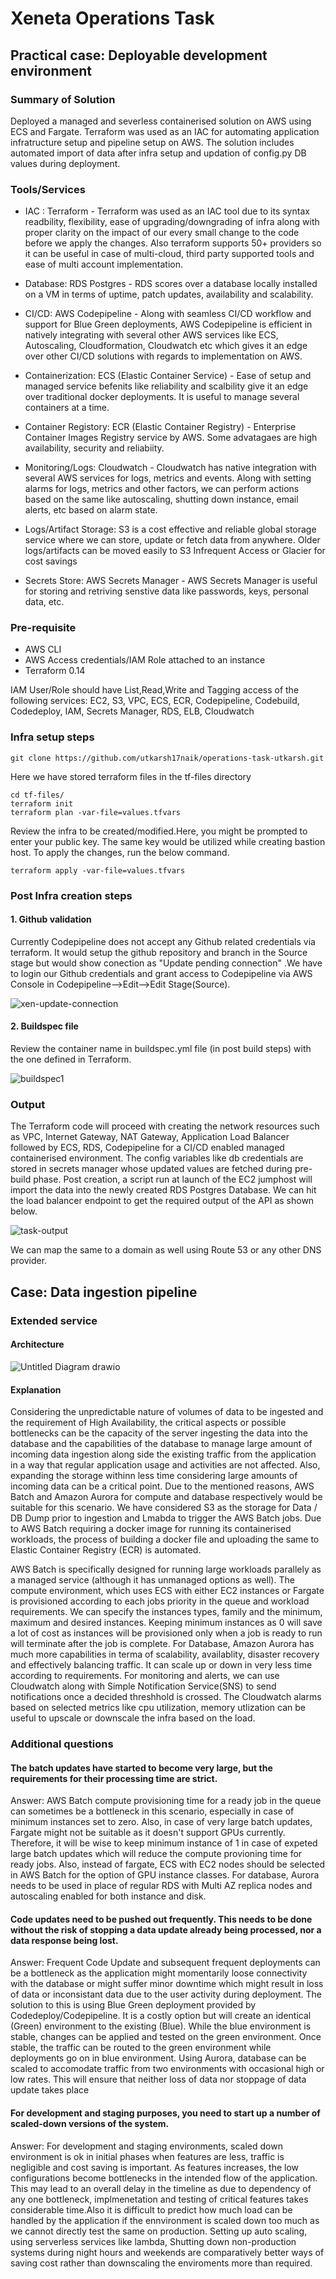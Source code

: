# Xeneta Operations Task


## Practical case: Deployable development environment

### Summary of Solution
Deployed a managed and severless containerised solution on AWS using ECS and Fargate. Terraform was used as an IAC for automating application infratructure setup and pipeline setup on AWS. The solution includes automated import of data after infra setup and updation of config.py DB values during deployment.

### Tools/Services
- IAC : Terraform - Terraform was used as an IAC tool due to its syntax readbility, flexibility, ease of upgrading/downgrading of infra along with proper clarity on the impact of our every small change to the code before we apply the changes. Also terraform supports 50+ providers so it can be useful in case of multi-cloud, third party supported tools and ease of multi account implementation.

- Database: RDS Postgres - RDS scores over a database locally installed on a VM in terms of uptime, patch updates, availability and scalability.

- CI/CD: AWS Codepipeline - Along with seamless CI/CD workflow and support for Blue Green deployments, AWS Codepipeline is efficient in natively integrating with several other AWS services like ECS, Autoscaling, Cloudformation, Cloudwatch etc which gives it an edge over other CI/CD solutions with regards to implementation on AWS. 

- Containerization: ECS (Elastic Container Service) - Ease of setup and managed service befenits like reliability and scalbility give it an edge over traditional docker deployments. It is useful to manage several containers at a time.

- Container Registory:  ECR (Elastic Container Registry) - Enterprise Container Images Registry service by AWS. Some advatagaes are high availability, security and reliabiity.

- Monitoring/Logs: Cloudwatch - Cloudwatch has native integration with several AWS services for logs, metrics and events. Along with setting alarms for logs, metrics and other factors, we can perform actions based on the same like autoscaling, shutting down instance, email alerts, etc based on alarm state.

- Logs/Artifact Storage: S3 is a cost effective and reliable global storage service where we can store, update or fetch data from anywhere. Older logs/artifacts can be moved easily to S3 Infrequent Access or Glacier for cost savings

- Secrets Store: AWS Secrets Manager - AWS Secrets Manager is useful for storing and retriving senstive data like passwords, keys, personal data, etc.

### Pre-requisite
 - AWS CLI
 - AWS Access credentials/IAM Role attached to an instance
 - Terraform 0.14
 
 IAM User/Role should have List,Read,Write and Tagging access of the following services: EC2, S3, VPC, ECS, ECR, Codepipeline, Codebuild, Codedeploy, IAM, Secrets Manager, RDS, ELB, Cloudwatch

### Infra setup steps
```
git clone https://github.com/utkarsh17naik/operations-task-utkarsh.git
```
Here we have stored terraform files in the tf-files directory
```
cd tf-files/
terraform init
terraform plan -var-file=values.tfvars
```
Review the infra to be created/modified.Here, you might be prompted to enter your public key. The same key would be utilized while creating bastion host.
To apply the changes, run the below command.
```
terraform apply -var-file=values.tfvars
```
### Post Infra creation steps
#### 1. Github validation
Currently Codepipeline does not accept any Github related credentials via terraform. It would setup the github repository and branch in the Source stage but would show conection as "Update pending connection" .We have to login our Github credentials and grant access to Codepipeline via AWS Console in Codepipeline-->Edit-->Edit Stage(Source).


![xen-update-connection](https://user-images.githubusercontent.com/34398133/195197078-3060a5c9-82ae-4a2b-b0a3-a7a48b09dcdb.png)

#### 2. Buildspec file

Review the container name in buildspec.yml file (in post build steps) with the one defined in Terraform.

![buildspec1](https://user-images.githubusercontent.com/34398133/195406528-be18a078-dbcc-42e4-b275-20a00081beb9.png)

### Output 
The Terraform code will proceed with creating the network resources such as VPC, Internet Gateway, NAT Gateway, Application Load Balancer followed by ECS, RDS, Codepipeline for a CI/CD enabled managed containerised environment. The config variables like db credentials are stored in secrets manager whose updated values are fetched during pre-build phase. Post creation, a script run at launch of the EC2 jumphost will import the data into the newly created RDS Postgres Database. We can hit the load balancer endpoint to get the required output of the API as shown below.

![task-output](https://user-images.githubusercontent.com/34398133/195433616-838c0bc2-6f39-4ea9-bd63-eb3ccf7a5734.png)

We can map the same to a domain as well using Route 53 or any other DNS provider.


## Case: Data ingestion pipeline

### Extended service

#### Architecture

![Untitled Diagram drawio](https://user-images.githubusercontent.com/34398133/195438651-09624f53-9ea5-44ea-a652-ef92e1989639.png)

#### Explanation

Considering the unpredictable nature of volumes of data to be ingested and the requirement of High Availability, the critical aspects or possible bottlenecks can be the capacity of the server ingesting the data into the database and the capabilities of the database to manage large amount of incoming data ingestion along side the existing traffic from the application in a way that regular application usage and activities are not affected. Also, expanding the storage withinn less time considering large amounts of incoming data can be a critical point. Due to the mentioned reasons, AWS Batch and Amazon Aurora for compute and database respectively would be suitable for this scenario. We have considered S3 as the storage for Data / DB Dump prior to ingestion and Lmabda to trigger the AWS Batch jobs. Due to AWS Batch requiring a docker image for running its containerised workloads, the process of building a docker file and uploading the same to Elastic Container Registry (ECR) is automated.

AWS Batch is specifically designed for running large workloads parallely as a managed service (although it has unmanaged options as well). The compute environment, which uses ECS with either EC2 instances or Fargate is provisioned according to each jobs priority in the queue and workload requirements. We can specify the instances types, family and the minimum, maximum and desired instances. Keeping minimum instances as 0 will save a lot of cost as instances will be provisioned only when a job is ready to run will terminate after the job is complete. For Database, Amazon Aurora has much more capabilities in terma of scalability, availablity, disaster recovery and effectively balancing traffic. It can scale up or down in very less time according to requirements. For monitoring and alerts, we can use Cloudwatch along with Simple Notification Service(SNS) to send notifications once a decided threshhold is crossed. The Cloudwatch alarms based on selected metrics like cpu utilization, memory utlization can be useful to upscale or downscale the infra based on the load.


### Additional questions

#### The batch updates have started to become very large, but the requirements for their processing time are strict.

Answer: AWS Batch compute provisioning time for a ready job in the queue can sometimes be a bottleneck in this scenario, especially in case of minimum instances set to zero. Also, in case of very large batch updates, Fargate might not be suitable as it doesn't support GPUs currently. Therefore, it will be wise to keep minimum instance of 1 in case of expeted large batch updates which will reduce the compute provioning time for ready jobs. Also, instead of fargate, ECS with EC2 nodes should be selected in AWS Batch for the option of GPU instance classes. For database, Aurora needs to be used in place of regular RDS with Multi AZ replica nodes and autoscaling enabled for both instance and disk.

#### Code updates need to be pushed out frequently. This needs to be done without the risk of stopping a data update already being processed, nor a data response being lost.

Answer: Frequent Code Update and subsequent frequent deployments can be a bottleneck as the application might momentarily loose connectivity with the database or might suffer minor downtime which might result in loss of data or inconsistant data due to the user activity during deployment. The solution to this is using Blue Green deployment provided by Codedeploy/Codepipeline. It is a costly option but will create an identical (Green) environment to the existing (Blue). While the blue environment is stable, changes can be applied and tested on the green environment. Once stable, the traffic can be routed to the green environment while deployments go on in blue environment. Using Aurora, database can be scaled to accomodate traffic from two environments with occasional high or low rates. This will ensure that neither loss of data nor stoppage of data update takes place

#### For development and staging purposes, you need to start up a number of scaled-down versions of the system.

Answer: For development and staging environments, scaled down environment is ok in initial phases when features are less, traffic is negligible and cost saving is important. As features increases, the low configurations become bottlenecks in the intended flow of the application. This may lead to an overall delay in the timeline as due to dependency of any one bottleneck, implmenetation and testing of critical features takes considerable time.Also it is difficult to predict how much load can be handled by the application if the ennvironment is scaled down too much as we cannot directly test the same on production. Setting up auto scaling, using serverless services like lambda, Shutting down non-production systems during night hours and weekends are comparatively better ways of saving cost rather than downscaling the enviroments more than required.
